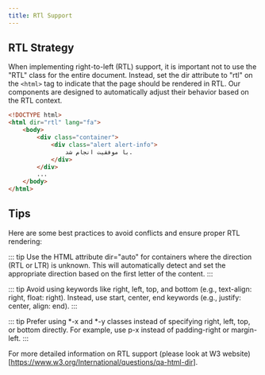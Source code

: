 ```yaml
---
title: RTl Support
---
```


## RTL Strategy

When implementing right-to-left (RTL) support, it is important not to use the "RTL" class for the entire document. Instead, set the dir attribute to "rtl" on the `<html>` tag to indicate that the page should be rendered in RTL.
Our components are designed to automatically adjust their behavior based on the RTL context.

```html
<!DOCTYPE html>
<html dir="rtl" lang="fa">
    <body>
        <div class="container">
            <div class="alert alert-info">
                با موفقیت انجام شد.
            </div>
        </div>
        ...
    </body>
</html>
```

## Tips

Here are some best practices to avoid conflicts and ensure proper RTL rendering:

::: tip
Use the HTML attribute dir="auto" for containers where the direction (RTL or LTR) is unknown. This will automatically detect and set the appropriate direction based on the first letter of the content.
:::

::: tip
Avoid using keywords like right, left, top, and bottom (e.g., text-align: right, float: right). Instead, use start, center, end keywords (e.g., justify: center, align: end).
:::

::: tip
Prefer using *-x and *-y classes instead of specifying right, left, top, or bottom directly. For example, use p-x instead of padding-right or margin-left.
:::

For more detailed information on RTL support (please look at W3 website)[https://www.w3.org/International/questions/qa-html-dir].
